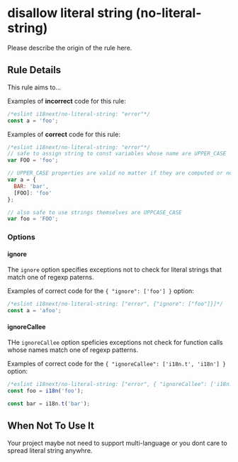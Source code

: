 # disallow literal string (no-literal-string)

Please describe the origin of the rule here.

## Rule Details

This rule aims to...

Examples of **incorrect** code for this rule:

```js
/*eslint i18next/no-literal-string: "error"*/
const a = 'foo';
```

Examples of **correct** code for this rule:

```js
/*eslint i18next/no-literal-string: "error"*/
// safe to assign string to const variables whose name are UPPER_CASE
var FOO = 'foo';

// UPPER_CASE properties are valid no matter if they are computed or not
var a = {
  BAR: 'bar',
  [FOO]: 'foo'
};

// also safe to use strings themselves are UPPCASE_CASE
var foo = 'FOO';
```

### Options

#### ignore

The `ignore` option specifies exceptions not to check for
literal strings that match one of regexp paterns.

Examples of correct code for the `{ "ignore": ['foo'] }` option:

```js
/*eslint i18next/no-literal-string: ["error", {"ignore": ["foo"]}]*/
const a = 'afoo';
```

#### ignoreCallee

THe `ignoreCallee` option speficies exceptions not check for
function calls whose names match one of regexp patterns.

Examples of correct code for the `{ "ignoreCallee": ['i18n.t', 'i18n'] }` option:

```js
/*eslint i18next/no-literal-string: ["error", { "ignoreCallee": ['i18n.t', 'i18n'] }]*/
const foo = i18n('foo');

const bar = i18n.t('bar');
```

## When Not To Use It

Your project maybe not need to support multi-language or you dont care to spread literal string anywhre.
